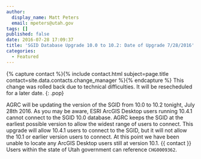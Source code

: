 ```yaml
---
author:
  display_name: Matt Peters
  email: mpeters@utah.gov
tags: []
published: false
date: 2016-07-28 17:09:37
title: 'SGID Database Upgrade 10.0 to 10.2: Date of Upgrade 7/28/2016'
categories:
  - Featured
---
```

{% capture contact %}{% include contact.html subject=page.title contact=site.data.contacts.change_manager %}{% endcapture %}
This change was rolled back due to technical difficulties. It will be resecheduled for a later date.
{: .pop}

AGRC will be updating the version of the SGID from 10.0 to 10.2 tonight, July 28th 2016. As you may be aware, ESRI ArcGIS Desktop users running 10.4.1 cannot connect to the SGID 10.0 database. AGRC keeps the SGID at the earliest possible version to allow the widest range of users to connect. This upgrade will allow 10.4.1 users to connect to the SGID, but it will not allow the 10.1 or earlier version users to connect. At this point we have been unable to locate any ArcGIS Desktop users still at version 10.1. {{ contact }} Users within the state of Utah government can reference `CHG0009362`.
